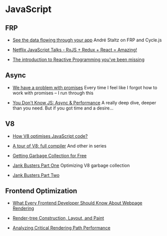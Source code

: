 # JavaScript

## FRP

* [See the data flowing through your app](https://www.youtube.com/watch?v=R-GzJgEccEQ)
  André Staltz on FRP and Cycle.js

* [Netflix JavaScript Talks - RxJS + Redux + React = Amazing!](https://www.youtube.com/watch?v=AslncyG8whg)

* [The introduction to Reactive Programming you've been missing](https://gist.github.com/staltz/868e7e9bc2a7b8c1f754)

## Async

* [We have a problem with promises](https://pouchdb.com/2015/05/18/we-have-a-problem-with-promises.html)
  Every time I feel like I forgot how to work with promises – I run through this

* [You Don't Know JS: Async & Performance](https://github.com/getify/You-Dont-Know-JS/tree/master/async%20%26%20performance)
  A really deep dive, deeper than you need. But if you got time and a desire...

## V8

* [How V8 optimises JavaScript code?](https://blog.ghaiklor.com/how-v8-optimises-javascript-code-a0f3bbd46ac9#.x8fd56r8f)

* [A tour of V8: full compiler](http://jayconrod.com/posts/51/a-tour-of-v8-full-compiler)
  And other in series

* [Getting Garbage Collection for Free](https://v8project.blogspot.com/2015/08/getting-garbage-collection-for-free.html)

* [Jank Busters Part One](https://v8project.blogspot.de/2015/10/jank-busters-part-one.html)
  Optimizing V8 garbage collection

* [Jank Busters Part Two](https://v8project.blogspot.com/2016/04/jank-busters-part-two-orinoco.html)

## Frontend Optimization

* [What Every Frontend Developer Should Know About Webpage Rendering](http://frontendbabel.info/articles/webpage-rendering-101/)

* [Render-tree Construction, Layout, and Paint](https://developers.google.com/web/fundamentals/performance/critical-rendering-path/render-tree-construction)

* [Analyzing Critical Rendering Path Performance](https://developers.google.com/web/fundamentals/performance/critical-rendering-path/analyzing-crp) 
